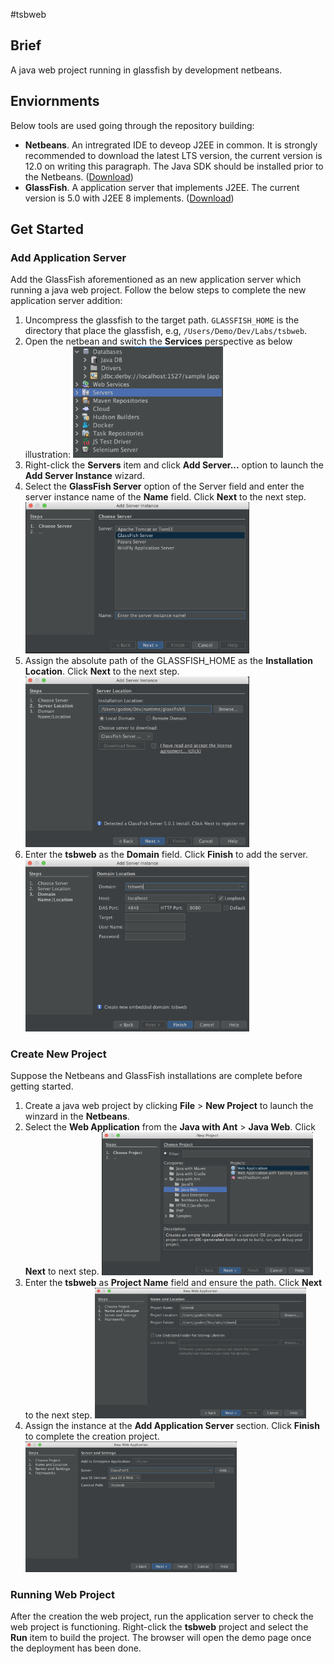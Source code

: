 #tsbweb

## Brief
A java web project running in glassfish by development netbeans.

## Enviornments

Below tools are used going through the repository building:

- **Netbeans**. An intregrated IDE to deveop J2EE in common. It is strongly recommended to download the latest LTS version, the current version is 12.0 on writing this paragraph. The Java SDK should be installed prior to the Netbeans. ([Download](https://netbeans.apache.org/download/nb120/nb120.html))
- **GlassFish**. A application server that implements J2EE. The current version is 5.0 with J2EE 8 implements.  ([Download](https://download.oracle.com/glassfish/5.0/release/index.html))

## Get Started

### Add Application Server

Add the GlassFish aforementioned  as an new application server which running a java web project. Follow the below steps to complete the new application server addition:

1. Uncompress the glassfish to the target path. `GLASSFISH_HOME` is the directory that place the glassfish, e.g, `/Users/Demo/Dev/Labs/tsbweb`.
2. Open the netbean and switch the **Services** perspective as below illustration:
   <img src="pic/pic-4.png" alt="" height="50%" width="50%" />
3. Right-click the **Servers** item and click **Add Server...** option to launch the **Add Server Instance** wizard.
4. Select the **GlassFish Server** option of the Server field and enter the server instance name of the **Name** field. Click **Next** to the next step.
   <img src="pic/pic-5.png" alt="image-20200817020653976" style="zoom:35%;" />
5. Assign the absolute path of the GLASSFISH_HOME as the **Installation Location**. Click **Next** to the next step.
   <img src="pic/pic-6.png" alt="" style="zoom:35%;" />
6. Enter the **tsbweb** as the **Domain** field. Click **Finish** to add the server.
   <img src="pic/pic-7.png" alt="" style="zoom:35%;" />

### Create New Project

Suppose the Netbeans and GlassFish installations are complete before getting started.

1. Create a java web project by clicking **File** > **New Project** to launch the winzard in the **Netbeans**.
2. Select the **Web Application** from the **Java with Ant** > **Java Web**. Click **Next** to next step.
   <img src="pic/pic-1.png" alt="" style="zoom: 33%;" />
3. Enter the **tsbweb** as **Project Name** field and ensure the path. Click **Next** to the next step.
   <img src="pic/pic-2.png" alt="" style="zoom: 33%;" />
4. Assign the instance at the **Add Application Server** section. Click **Finish** to complete the creation project.
   <img src="pic/pic-3.png" style="zoom: 33%;" />

### Running Web Project

After the creation the web project, run the application server to check the web project is functioning. Right-click the **tsbweb** project and select the **Run** item to build the project. The browser will open the demo page once the deployment has been done.
